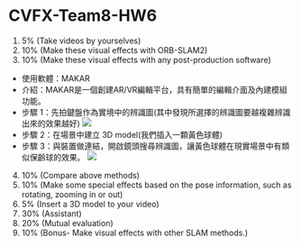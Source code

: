 # CVFX-Team8-HW6

1. 5% (Take videos by yourselves)
2. 10% (Make these visual effects with ORB-SLAM2)
3. 10% (Make these visual effects with any post-production software)
* 使用軟體：MAKAR
* 介紹：MAKAR是一個創建AR/VR編輯平台，具有簡單的編輯介面及內建模組功能。
* 步驟 1：先拍鍵盤作為實境中的辨識圖(其中發現所選擇的辨識圖要越複雜辨識出來的效果越好)
![](https://imgur.com/j6iZzwY.jpg)
* 步驟 2：在場景中建立 3D model(我們插入一顆黃色球體)
* 步驟 3：與裝置做連結，開啟鏡頭搜尋辨識圖，讓黃色球體在現實場景中有類似保齡球的效果。
[![](http://img.youtube.com/vi/CFwSNMSKeWw/0.jpg)](http://www.youtube.com/watch?v=CFwSNMSKeWw "")
4. 10% (Compare above methods)
5. 10% (Make some special effects based on the pose information, such as rotating, zooming in or out)
6. 5% (Insert a 3D model to your video)
7. 30% (Assistant)
8. 20% (Mutual evaluation)
9. 10% (Bonus- Make visual effects with other SLAM methods.)
